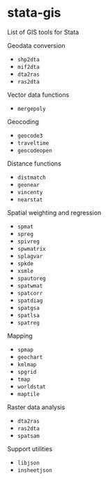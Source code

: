 stata-gis
=========

List of GIS tools for Stata

Geodata conversion
  * `shp2dta`
  * `mif2dta`
  * `dta2ras`
  * `ras2dta`

Vector data functions
  * `mergepoly`

Geocoding
  * `geocode3`
  * `traveltime`
  * `geocodeopen`

Distance functions
  * `distmatch`
  * `geonear`
  * `vincenty`
  * `nearstat`

Spatial weighting and regression
  * `spmat`
  * `spreg`
  * `spivreg`
  * `spwmatrix`
  * `splagvar`
  * `spkde`
  * `xsmle`
  * `spautoreg`
  * `spatwmat`
  * `spatcorr`
  * `spatdiag`
  * `spatgsa`
  * `spatlsa`
  * `spatreg`

Mapping
  * `spmap`
  * `geochart`
  * `kmlmap`
  * `spgrid`
  * `tmap`
  * `worldstat`
  * `maptile`

Raster data analysis
  * `dta2ras`
  * `ras2dta`
  * `spatsam` 

Support utilities
  * `libjson`
  * `insheetjson`
